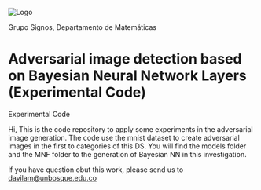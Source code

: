 ![Logo](https://www.unbosque.edu.co/sites/default/files/logo.png)

Grupo Signos, Departamento de Matemáticas

# Adversarial image detection based on Bayesian Neural Network Layers (Experimental Code)
Experimental Code

Hi, This is the code repository to apply some experiments in the adversarial image generation. The code use the mnist dataset to create adversarial images in the first to categories of this DS. You will find the models folder and the MNF folder to the generation of Bayesian NN in this investigation.

If you have question obut this work, please send us to davilam@unbosque.edu.co
